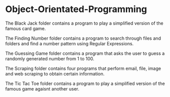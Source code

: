 # Object-Orientated-Programming

The Black Jack folder contains a program to play a simplified version of the famous card game.

The Finding Number folder contains a program to search through files and folders and find a number pattern using Regular Expressions.

The Guessing Game folder contains a program that asks the user to guess a randomly generated number from 1 to 100.

The Scraping folder contains four programs that perform email, file, image and web scraping to obtain certain information.

The Tic Tac Toe folder contains a program to play a simplified version of the famous game agaisnt another user.
